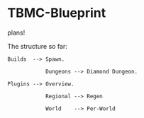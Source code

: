 # TBMC-Blueprint
plans!

The structure so far:

    Builds  --> Spawn.
            
                Dungeons --> Diamond Dungeon.

    Plugins --> Overview.
            
                Regional --> Regen
            
                World    --> Per-World

